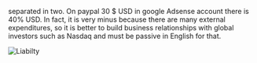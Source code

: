 separated in two. On paypal 30 $ USD in google Adsense account there is 40% USD. In fact, it is very minus because there are many external expenditures, so it is better to build business relationships with global investors such as Nasdaq and must be passive in English for that.

![Liabilty](https://www.cardinus.com/wp-content/uploads/2015/02/add-a-heading-3.png)
